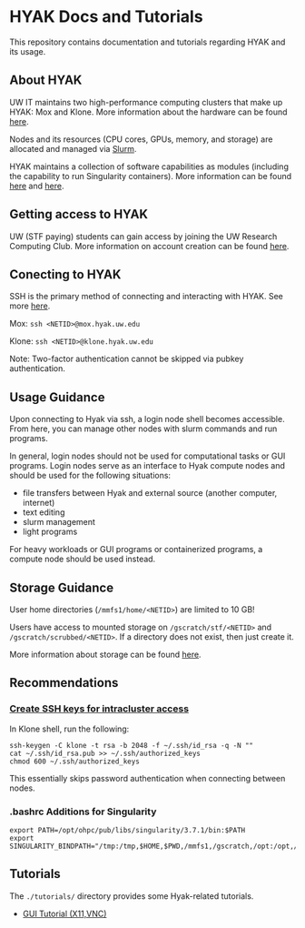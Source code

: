 HYAK Docs and Tutorials
=======================

This repository contains documentation and tutorials regarding HYAK and its
usage.

## About HYAK

UW IT maintains two high-performance computing clusters that make up HYAK: Mox
and Klone. More information about the hardware can be found
[here](https://hyak.uw.edu/systems/).

Nodes and its resources (CPU cores, GPUs, memory, and storage) are allocated
and managed via [Slurm](https://slurm.schedmd.com/overview.html).

HYAK maintains a collection of software capabilities as modules (including
the capability to run Singularity containers). More information can be found
[here](https://hyak.uw.edu/docs/tools/modules) and
[here](https://hyak.uw.edu/docs/tools/containers).

## Getting access to HYAK

UW (STF paying) students can gain access by joining the UW Research Computing
Club. More information on account creation can be found
[here](https://hyak.uw.edu/docs/account-creation#i-have-a-pi-and-the-pi-contributed-hyak-nodes).

## Conecting to HYAK

SSH is the primary method of connecting and interacting with HYAK.
See more [here](https://hyak.uw.edu/docs/setup/ssh).

Mox: `ssh <NETID>@mox.hyak.uw.edu`

Klone: `ssh <NETID>@klone.hyak.uw.edu`

Note: Two-factor authentication cannot be skipped via pubkey authentication.

## Usage Guidance

Upon connecting to Hyak via ssh, a login node shell becomes accessible. From
here, you can manage other nodes with slurm commands and run programs.

In general, login nodes should not be used for computational tasks or GUI
programs. Login nodes serve as an interface to Hyak compute nodes and should
be used for the following situations:

- file transfers between Hyak and external source (another computer, internet)
- text editing
- slurm management
- light programs

For heavy workloads or GUI programs or containerized programs, a compute node
should be used instead.

## Storage Guidance

User home directories (`/mmfs1/home/<NETID>`) are limited to 10 GB!

Users have access to mounted storage on `/gscratch/stf/<NETID>` and
`/gscratch/scrubbed/<NETID>`. If a directory does not exist, then just create
it.

More information about storage can be found
[here](https://hyak.uw.edu/docs/storage/gscratch).

## Recommendations

### [Create SSH keys for intracluster access](https://hyak.uw.edu/docs/setup/ssh#intracluster-ssh-keys)

In Klone shell, run the following:

```
ssh-keygen -C klone -t rsa -b 2048 -f ~/.ssh/id_rsa -q -N ""
cat ~/.ssh/id_rsa.pub >> ~/.ssh/authorized_keys
chmod 600 ~/.ssh/authorized_keys
```

This essentially skips password authentication when connecting between nodes.

### .bashrc Additions for Singularity

```
export PATH=/opt/ohpc/pub/libs/singularity/3.7.1/bin:$PATH
export SINGULARITY_BINDPATH="/tmp:/tmp,$HOME,$PWD,/mmfs1,/gscratch,/opt:/opt,/:/hyak_root"
```

## Tutorials

The `./tutorials/` directory provides some Hyak-related tutorials.

- [GUI Tutorial (X11,VNC)](tutorials/gui.md)
